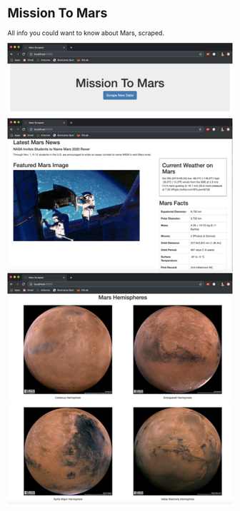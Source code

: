 # Mission To Mars

All info you could want to know about Mars, scraped.

![](Images/mars1.png)
![](Images/mars2.png)
![](Images/mars3.png)
![](Images/mars4.png)
